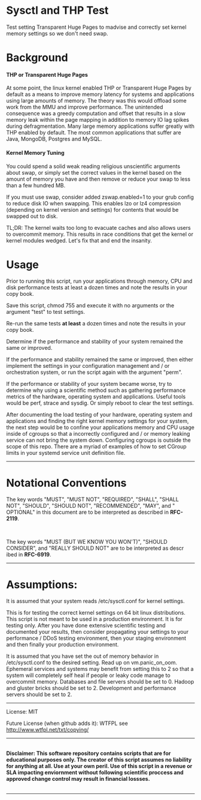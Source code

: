# Sysctl and THP Test
Test setting Transparent Huge Pages to madvise and correctly set kernel memory settings so we don't need swap.

# Background

<h4>THP or Transparent Huge Pages</h4>

At some point, the linux kernel enabled THP or Transparent Huge Pages by default as a means to improve memory latency for systems and applications using large amounts of memory.  The theory was this would offload some work from the MMU and improve performance.  The unintended consequence was a greedy computation and offset that results in a slow memory leak within the page mapping in addition to memory IO lag spikes during defragmentation.  Many large memory applications suffer greatly with THP enabled by default.  The most common applications that suffer are Java, MongoDB, Postgres and MySQL.

<h4>Kernel Memory Tuning</h4>

You could spend a solid weak reading religious unscientific arguments about swap, or simply set the correct values in the kernel based on the amount of memory you have and then remove or reduce your swap to less than a few hundred MB.

If you must use swap, consider added zswap.enabled=1 to your grub config to reduce disk IO when swapping. This enables lzo or lz4 compression (depending on kernel version and settings) for contents that would be swapped out to disk.

TL;DR: The kernel waits too long to evacuate caches and also allows users to overcommit memory.  This results in race conditions that get the kernel or kernel modules wedged.  Let's fix that and end the insanity.

# Usage

Prior to running this script, run your applications through memory, CPU and disk performance tests at least a dozen times and note the results in your copy book.

Save this script, chmod 755 and execute it with no arguments or the argument "test" to test settings.

Re-run the same tests <b>at least</b> a dozen times and note the results in your copy book.

Determine if the performance and stability of your system remained the same or improved.

If the performance and stability remained the same or improved, then either implement the settings in your configuration management and / or orchestration system, or run the script again with the argument "perm".

If the performance or stability of your system became worse, try to determine why using a scientific method such as gathering performance metrics of the hardware, operating system and applications.  Useful tools would be perf, strace and sysdig.  Or simply reboot to clear the test settings.

After documenting the load testing of your hardware, operating system and applications and finding the right kernel memory settings for your system, the next step would be to confine your applications memory and CPU usage inside of cgroups so that a incorrectly configured and / or memory leaking service can not bring the system down.  Configuring cgroups is outside the scope of this repo.  There are a myriad of examples of how to set CGroup limits in your systemd service unit definition file.

___

# Notational Conventions

<p>The key words "MUST", "MUST NOT", "REQUIRED", "SHALL", "SHALL NOT", "SHOULD", "SHOULD NOT", "RECOMMENDED", "MAY", and "
OPTIONAL" in this document are to be interpreted as described in <b>RFC-2119</b>.</p>
<br />
<p>The key words "MUST (BUT WE KNOW YOU WON'T)", "SHOULD CONSIDER", and "REALLY SHOULD NOT" are to be interpreted as descr
ibed in <b>RFC-6919</b>.</p>

___


# Assumptions:

It is assumed that your system reads /etc/sysctl.conf for kernel settings.

This is for testing the correct kernel settings on 64 bit linux distributions.  This script is not meant to be used in a production environment.  It is for testing only.  After you have done extensive scientific testing and documented your results, then consider propagating your settings to your performance / DDoS testing environment, then your staging environment and then finally your production environment.

It is assumed that you have set the out of memory behavior in /etc/sysctl.conf to the desired setting.  Read up on vm.panic_on_oom.  Ephemeral services and systems may benefit from setting this to 2 so that a system will completely self heal if people or leaky code manage to overcommit memory.  Databases and file servers should be set to 0.  Hadoop and gluster bricks should be set to 2.  Development and performance servers should be set to 2.


___

License: MIT

Future License (when github adds it): WTFPL  see http://www.wtfpl.net/txt/copying/

___

<p><b><br />Disclaimer: This software repository contains scripts that are for educational purposes only. The creator of this script assumes no liability for anything at all.  Use at your own peril.  Use of this script in a revenue or SLA impacting enviornment without following scientific proccess and approved change control may result in financial lossses.</b>
<br /><br /></p>


___


